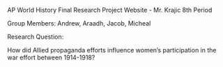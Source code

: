 AP World History Final Research Project Website - Mr. Krajic 8th Period

Group Members:
Andrew, Araadh, Jacob, Micheal

Research Question:

How did Allied propaganda efforts influence women’s participation in the war effort between 1914-1918?
